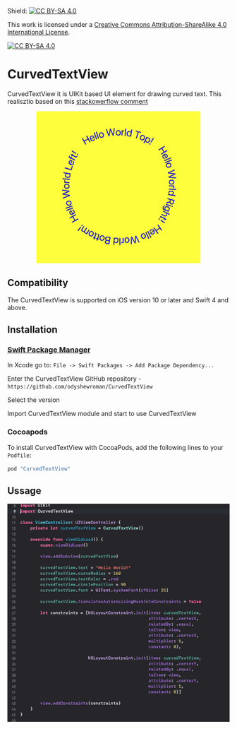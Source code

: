 Shield: [![CC BY-SA 4.0][cc-by-sa-shield]][cc-by-sa]

This work is licensed under a
[Creative Commons Attribution-ShareAlike 4.0 International License][cc-by-sa].

[![CC BY-SA 4.0][cc-by-sa-image]][cc-by-sa]

[cc-by-sa]: http://creativecommons.org/licenses/by-sa/4.0/
[cc-by-sa-image]: https://licensebuttons.net/l/by-sa/4.0/88x31.png
[cc-by-sa-shield]: https://img.shields.io/badge/License-CC%20BY--SA%204.0-lightgrey.svg

# CurvedTextView

CurvedTextView it is UIKit based UI element for drawing curved text. This realisztio based on this [stackowerflow comment](https://stackoverflow.com/a/32785652) 


<p align="center">
  <img src="/assets/example.png">
</p>

## Compatibility

The CurvedTextView is supported on iOS version 10 or later and Swift 4 and above.

## Installation


### [Swift Package Manager](https://github.com/apple/swift-package-manager)

In Xcode go to: ```File -> Swift Packages -> Add Package Dependency...```

Enter the CurvedTextView GitHub repository - ```https://github.com/odyshewroman/CurvedTextView```

Select the version

Import CurvedTextView module and start to use CurvedTextView

### Cocoapods
To install CurvedTextView with CocoaPods, add the following lines to your `Podfile`:

```ruby
pod "CurvedTextView"
```

## Ussage

<img src="/assets/usages_example.png">

